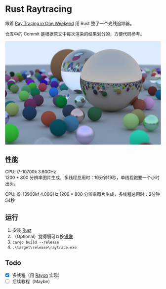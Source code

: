 # Rust Raytracing

跟着 [Ray Tracing in One Weekend](https://raytracing.github.io/books/RayTracingInOneWeekend.html) 用 Rust 整了一个光线追踪器。

仓库中的 Commit 是根据原文中每次渲染的结果划分的，方便代码参考。

![](imgs/final.png)

## 性能

CPU: i7-10700k 3.80GHz  
1200 * 800 分辨率图片生成，多线程总用时：10分钟19秒，单线程跑要一个小时出头。

CPU: i9-13900kf 4.00GHz
1200 * 800 分辨率图片生成，多线程总用时：2分钟54秒

## 运行

1. 安装 [Rust](https://www.rust-lang.org/zh-CN/tools/install)
2. （Optional）觉得慢可以换[镜像](https://www.notion.so/frankorz/Rust-b51ea3ef081f4742b9922a9be3fcc495)
3. `cargo build --release`
4. `.\target\release\raytrace.exe`

## Todo

- [x] 多线程（用 [Rayon](https://github.com/rayon-rs/rayon) 实现）
- [ ] 后续教程（Maybe）

